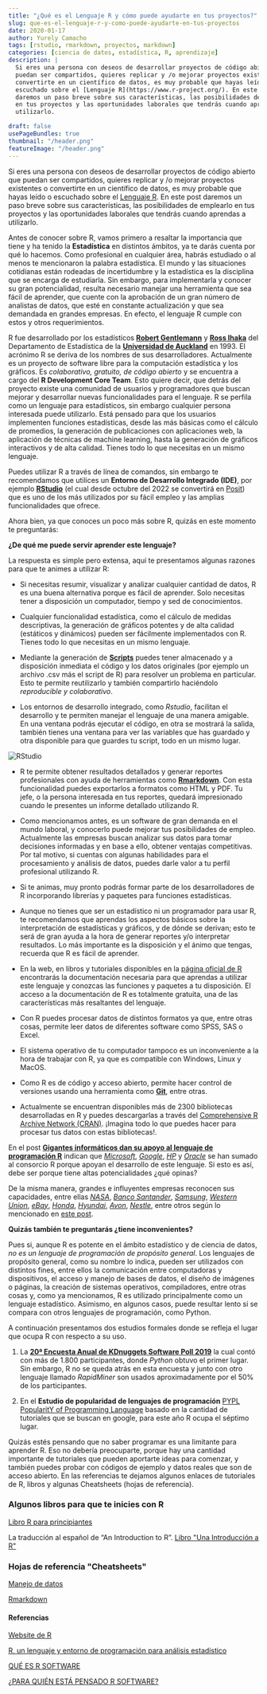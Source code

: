 ```yaml
---
title: "¿Qué es el Lenguaje R y cómo puede ayudarte en tus proyectos?"
slug: que-es-el-lenguaje-r-y-como-puede-ayudarte-en-tus-proyectos
date: 2020-01-17
author: Yurely Camacho
tags: [rstudio, rmarkdown, proyectos, markdown]
categories: [ciencia de datos, estadística, R, aprendizaje]
description: |
  Si eres una persona con deseos de desarrollar proyectos de código abierto que
  puedan ser compartidos, quieres replicar y /o mejorar proyectos existentes o
  convertirte en un científico de datos, es muy probable que hayas leído o
  escuchado sobre el [Lenguaje R](https://www.r-project.org/). En este post
  daremos un paso breve sobre sus características, las posibilidades de emplearlo
  en tus proyectos y las oportunidades laborales que tendrás cuando aprendas a
  utilizarlo.

draft: false
usePageBundles: true
thumbnail: "/header.png"
featureImage: "/header.png"
---
```


<!-- # ¿Qué es el Lenguaje R y cómo puede ayudarte en tus proyectos? -->
<!-- **Por Yurely Camacho** -->

Si eres una persona con deseos de desarrollar proyectos de código abierto que
puedan ser compartidos, quieres replicar y /o mejorar proyectos existentes o
convertirte en un científico de datos, es muy probable que hayas leído o
escuchado sobre el [Lenguaje R](https://www.r-project.org/). En este post
daremos un paso breve sobre sus características, las posibilidades de emplearlo
en tus proyectos y las oportunidades laborales que tendrás cuando aprendas a
utilizarlo.

<!-- TEASER_END -->

Antes de conocer sobre R, vamos primero a resaltar la importancia que tiene y ha
tenido la **Estadística** en distintos ámbitos, ya te darás cuenta por qué lo
hacemos. Como profesional en cualquier área, habrás estudiado o al menos te
mencionaron la palabra estadística. El mundo y las situaciones cotidianas están
rodeadas de incertidumbre y la estadística es la disciplina que se encarga de
estudiarla. Sin embargo, para implementarla y conocer su gran potencialidad,
resulta necesario manejar una herramienta que sea fácil de aprender, que cuente
con la aprobación de un gran número de analistas de datos, que esté en constante
actualización y que sea demandada en grandes empresas. En efecto, el lenguaje R
cumple con estos y otros requerimientos.

R fue desarrollado por los estadísticos
[**Robert Gentlemann**](<https://en.wikipedia.org/wiki/Robert_Gentleman_(statistician)>)
y [**Ross Ihaka**](https://en.wikipedia.org/wiki/Ross_Ihaka) del Departamento de
Estadística de la
[**Universidad de Auckland**](http://www.nuevazelanda.cl/universidades/university-of-auckland.htm)
en 1993. El acrónimo R se deriva de los nombres de sus desarrolladores.
Actualmente es un proyecto de software libre para la computación estadística y
los gráficos. Es _colaborativo, gratuito, de código abierto_ y se encuentra a
cargo del **R Development Core Team**. Esto quiere decir, que detrás del
proyecto existe una comunidad de usuarios y programadores que buscan mejorar y
desarrollar nuevas funcionalidades para el lenguaje. R se perfila como un
lenguaje para estadísticos, sin embargo cualquier persona interesada puede
utilizarlo. Está pensado para que los usuarios implementen funciones
estadísticas, desde las más básicas como el cálculo de promedios, la generación
de publicaciones con aplicaciones web, la aplicación de técnicas de machine
learning, hasta la generación de gráficos interactivos y de alta calidad. Tienes
todo lo que necesitas en un mismo lenguaje.

Puedes utilizar R a través de línea de comandos, sin embargo te recomendamos que
utilices un **Entorno de Desarrollo Integrado (IDE)**, por ejemplo
[**RStudio**](https://rstudio.com/) (el cual desde octubre del 2022 se
convertirá en [Posit](https://posit.co/)) que es uno de los más utilizados por
su fácil empleo y las amplias funcionalidades que ofrece.

Ahora bien, ya que conoces un poco más sobre R, quizás en este momento te
preguntarás:

**¿De qué me puede servir aprender este lenguaje?**

La respuesta es simple pero extensa, aquí te presentamos algunas razones para
que te animes a utilizar R:

- Si necesitas resumir, visualizar y analizar cualquier cantidad de datos, R es
  una buena alternativa porque es fácil de aprender. Solo necesitas tener a
  disposición un computador, tiempo y sed de conocimientos.

- Cualquier funcionalidad estadística, como el cálculo de medidas descriptivas,
  la generación de gráficos potentes y de alta calidad (estáticos y dinámicos)
  pueden ser fácilmente implementados con R. Tienes todo lo que necesitas en un
  mismo lenguaje.

- Mediante la generación de [**Scripts**](https://es.wikipedia.org/wiki/Script)
  puedes tener almacenado y a disposición inmediata el código y los datos
  originales (por ejemplo un archivo .csv más el script de R) para resolver un
  problema en particular. Esto te permite reutilizarlo y también compartirlo
  haciéndolo _reproducible y colaborativo_.

- Los entornos de desarrollo integrado, como _Rstudio_, facilitan el desarrollo
  y te permiten manejar el lenguaje de una manera amigable. En una ventana
  podrás ejecutar el código, en otra se mostrará la salida, también tienes una
  ventana para ver las variables que has guardado y otra disponible para que
  guardes tu script, todo en un mismo lugar.

![RStudio](img/RStudio.png)

- R te permite obtener resultados detallados y generar reportes profesionales
  con ayuda de herramientas como
  [**Rmarkdown**](https://rmarkdown.rstudio.com/). Con esta funcionalidad puedes
  exportarlos a formatos como HTML y PDF. Tu jefe, o la persona interesada en
  tus reportes, quedará impresionado cuando le presentes un informe detallado
  utilizando R.

- Como mencionamos antes, es un software de gran demanda en el mundo laboral, y
  conocerlo puede mejorar tus posibilidades de empleo. Actualmente las empresas
  buscan analizar sus datos para tomar decisiones informadas y en base a ello,
  obtener ventajas competitivas. Por tal motivo, si cuentas con algunas
  habilidades para el procesamiento y análisis de datos, puedes darle valor a tu
  perfil profesional utilizando R.

- Si te animas, muy pronto podrás formar parte de los desarrolladores de R
  incorporando librerías y paquetes para funciones estadísticas.

- Aunque no tienes que ser un estadístico ni un programador para usar R, te
  recomendamos que aprendas los aspectos básicos sobre la interpretación de
  estadísticas y gráficos, y de dónde se derivan; esto te será de gran ayuda a
  la hora de generar reportes y/o interpretar resultados. Lo más importante es
  la disposición y el ánimo que tengas, recuerda que R es fácil de aprender.

- En la web, en libros y tutoriales disponibles en la
  [página oficial de R](https://www.r-project.org/) encontrarás la documentación
  necesaria para que aprendas a utilizar este lenguaje y conozcas las funciones
  y paquetes a tu disposición. El acceso a la documentación de R es totalmente
  gratuita, una de las características más resaltantes del lenguaje.

- Con R puedes procesar datos de distintos formatos ya que, entre otras cosas,
  permite leer datos de diferentes software como SPSS, SAS o Excel.

- El sistema operativo de tu computador tampoco es un inconveniente a la hora de
  trabajar con R, ya que es compatible con Windows, Linux y MacOS.

- Como R es de código y acceso abierto, permite hacer control de versiones
  usando una herramienta como [**Git**](https://git-scm.com/), entre otras.

- Actualmente se encuentran disponibles más de 2300 bibliotecas desarrolladas en
  R y puedes descargarlas a través del
  [Comprehensive R Archive Network (CRAN)](https://cran.r-project.org/mirrors.html).
  ¡Imagina todo lo que puedes hacer para procesar tus datos con estas
  bibliotecas!.

En el post
[**Gigantes informáticos dan su apoyo al lenguaje de programación R**](https://diarioti.com/gigantes-informaticos-dan-su-apoyo-al-lenguaje-de-programacion-r/88705)
indican que [_Microsoft_](https://www.microsoft.com/es-ve),
[_Google_](https://about.google/),
[_HP_](http://welcome.hp.com/country/us/en/c/welcome.html) y
[_Oracle_](https://www.oracle.com/index.html) se han sumado al consorcio R
porque apoyan el desarrollo de este lenguaje. Si esto es así, debe ser porque
tiene altas potencialidades ¿qué opinas?

De la misma manera, grandes e influyentes empresas reconocen sus capacidades,
entre ellas [_NASA_](https://www.nasa.gov/),
[_Banco Santander_](https://www.santander.com/es/home),
[_Samsung_](https://www.samsung.com/),
[_Western Union_](https://www.westernunion.com/ve/es/home.html),
[_eBay_](https://ve.ebay.com/), [_Honda_](https://www.honda.com/),
[_Hyundai_](https://www.hyundai.es/), [_Avon_](https://www.avon.com/),
[_Nestle_](https://www.nestle.com/), entre otros según lo mencionado en
[este post](https://www.maximaformacion.es/blog-dat/para-quien-esta-pensado-r-software/).

**Quizás también te preguntarás ¿tiene inconvenientes?**

Pues si, aunque R es potente en el ámbito estadístico y de ciencia de datos, _no
es un lenguaje de programación de propósito general_. Los lenguajes de propósito
general, como su nombre lo indica, pueden ser utilizados con distintos fines,
entre ellos la comunicación entre computadoras y dispositivos, el acceso y
manejo de bases de datos, el diseño de imágenes o páginas, la creación de
sistemas operativos, compiladores, entre otras cosas y, como ya mencionamos, R
es utilizado principalmente como un lenguaje estadístico. Asimismo, en algunos
casos, puede resultar lento si se compara con otros lenguajes de programación,
como Python.

A continuación presentamos dos estudios formales donde se refleja el lugar que
ocupa R con respecto a su uso.

1. La
   [**20ª Encuesta Anual de KDnuggets Software Poll 2019**](https://www.kdnuggets.com/2019/05/poll-top-data-science-machine-learning-platforms.html)
   la cual contó con más de 1.800 participantes, donde _Python_ obtuvo el primer
   lugar. Sin embargo, R no se queda atrás en esta encuesta y junto con otro
   lenguaje llamado _RapidMiner_ son usados aproximadamente por el 50% de los
   participantes.

1. En el **Estudio de popularidad de lenguajes de programación**
   [PYPL PopularitY of Programming Language](https://pypl.github.io/PYPL.html)
   basado en la cantidad de tutoriales que se buscan en google, para este año R
   ocupa el séptimo lugar.

Quizás estés pensando que no saber programar es una limitante para aprender R.
Eso no debería preocuparte, porque hay una cantidad importante de tutoriales que
pueden aportarte ideas para comenzar, y también puedes probar con códigos de
ejemplo y datos reales que son de acceso abierto. En las referencias te dejamos
algunos enlaces de tutoriales de R, libros y algunas Cheatsheets (hojas de
referencia).

### Algunos libros para que te inicies con R

[Libro R para principiantes](https://cran.r-project.org/doc/contrib/rdebuts_es.pdf)

La traducción al español de “An Introduction to R”.
[Libro "Una Introducción a R"](https://cran.r-project.org/doc/contrib/R-intro-1.1.0-espanol.1.pdf)

### Hojas de referencia "Cheatsheets"

[Manejo de datos](https://rstudio.com/wp-content/uploads/2015/03/data-wrangling-spanish.pdf)

[Rmarkdown](https://rstudio.com/wp-content/uploads/2015/03/rmarkdown-spanish.pdf)

#### Referencias

[Website de R](https://www.r-project.org/)

[R, un lenguaje y entorno de programación para análisis estadístico](https://www.genbeta.com/desarrollo/r-un-lenguaje-y-entorno-de-programacion-para-analisis-estadistico)

[QUÉ ES R SOFTWARE](http://www.maximaformacion.es/blog-dat/que-es-r-software/)

[¿PARA QUIÉN ESTÁ PENSADO R SOFTWARE?](https://www.maximaformacion.es/blog-dat/para-quien-esta-pensado-r-software/)
